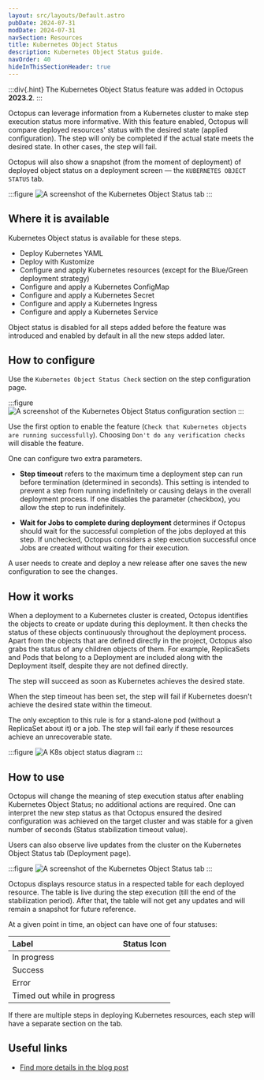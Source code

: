 ```yaml
---
layout: src/layouts/Default.astro
pubDate: 2024-07-31
modDate: 2024-07-31
navSection: Resources
title: Kubernetes Object Status  
description: Kubernetes Object Status guide.
navOrder: 40
hideInThisSectionHeader: true
---
```


:::div{.hint}
The Kubernetes Object Status feature was added in Octopus **2023.2**.
:::

Octopus can leverage information from a Kubernetes cluster to make step execution status more informative. With this feature enabled, Octopus will compare deployed resources' status with the desired state (applied configuration). The step will only be completed if the actual state meets the desired state. In other cases, the step will fail.

Octopus will also show a snapshot (from the moment of deployment) of deployed object status on a deployment screen — the `KUBERNETES OBJECT STATUS` tab.

:::figure
![A screenshot of the Kubernetes Object Status tab](/docs/deployments/kubernetes/object-status/status-check-page.png)
:::

## Where it is available

Kubernetes Object status is available for these steps.

* Deploy Kubernetes YAML
* Deploy with Kustomize
* Configure and apply Kubernetes resources (except for the Blue/Green deployment strategy)
* Configure and apply a Kubernetes ConfigMap
* Configure and apply a Kubernetes Secret
* Configure and apply a Kubernetes Ingress
* Configure and apply a Kubernetes Service

Object status is disabled for all steps added before the feature was introduced and enabled by default in all the new steps added later.

## How to configure

Use the `Kubernetes Object Status Check` section on the step configuration page.

:::figure
![A screenshot of the Kubernetes Object Status configuration section](/docs/deployments/kubernetes/object-status/kubernetes-object-status-check-configuration.png)
:::

Use the first option to enable the feature (`Check that Kubernetes objects are running successfully`). Choosing `Don't do any verification checks` will disable the feature.

One can configure two extra parameters.

* **Step timeout** refers to the maximum time a deployment step can run before termination (determined in seconds).
This setting is intended to prevent a step from running indefinitely or causing delays in the overall deployment process. If one disables the parameter (checkbox), you allow the step to run indefinitely.

* **Wait for Jobs to complete during deployment** determines if Octopus should wait for the successful completion of the jobs deployed at this step. If unchecked, Octopus considers a step execution successful once Jobs are created without waiting for their execution.

A user needs to create and deploy a new release after one saves the new configuration to see the changes.

## How it works

When a deployment to a Kubernetes cluster is created, Octopus identifies the objects to create or update during this deployment. It then checks the status of these objects continuously throughout the deployment process. Apart from the objects that are defined directly in the project, Octopus also grabs the status of any children objects of them. For example, ReplicaSets and Pods that belong to a Deployment are included along with the Deployment itself, despite they are not defined directly.

The step will succeed as soon as Kubernetes achieves the desired state.

When the step timeout has been set, the step will fail if Kubernetes doesn't achieve the desired state within the timeout.

The only exception to this rule is for a stand-alone pod (without a ReplicaSet about it) or a job. The step will fail early if these resources achieve an unrecoverable state.

:::figure
![A K8s object status diagram](/docs/deployments/kubernetes/object-status/K8s-object-status-logics.jpg)
:::

## How to use

Octopus will change the meaning of step execution status after enabling Kubernetes Object Status; no additional actions are required. One can interpret the new step status as that Octopus ensured the desired configuration was achieved on the target cluster and was stable for a given number of seconds (Status stabilization timeout value).

Users can also observe live updates from the cluster on the Kubernetes Object Status tab (Deployment page).

:::figure
![A screenshot of the Kubernetes Object Status tab](/docs/deployments/kubernetes/object-status/object-status-tab.png)
:::

Octopus displays resource status in a respected table for each deployed resource. The table is live during the step execution (till the end of the stabilization period). After that, the table will not get any updates and will remain a snapshot for future reference.

At a given point in time, an object can have one of four statuses:

| Label                       | Status Icon                              |
|:----------------------------|:----------------------------------------:|
| In progress                 | <i class="fa-solid fa-spinner"></i>      |
| Success                     | <i class="fa-solid fa-circle-check"></i> |
| Error                       | <i class="fa-solid fa-circle-xmark"></i> |
| Timed out while in progress | <i class="fa-solid fa-clock"></i>        |

If there are multiple steps in deploying Kubernetes resources, each step will have a separate section on the tab.

## Useful links

* [Find more details in the blog post](https://octopus.com/blog/live-updates-kubernetes-objects-deployments)
